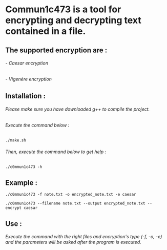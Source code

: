 # Commun1c473 is a tool for encrypting and decrypting text contained in a file.

## The supported encryption are :
###### - Caesar encryption
###### - Vigenère encryption

## Installation :

###### Please make sure you have downloaded g++ to compile the project.

###### Execute the command below :
```
./make.sh
```

###### Then, execute the command below to get help :
```
./c0mmun1c473 -h
```

## Example :
```
./c0mmun1c473 -f note.txt -o encrypted_note.txt -e caesar
```
```
./c0mmun1c473 --filename note.txt --output encrypted_note.txt --encrypt caesar
```

## Use :

###### Execute the command with the right files and encryption's type (-f, -o, -e) and the parameters will be asked after the program is executed.



